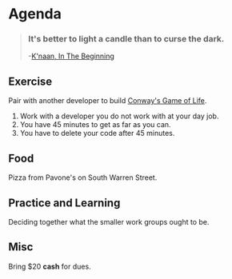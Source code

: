 # Agenda
> ### It's better to light a candle than to curse the dark.  
>  -[K'naan, In The Beginning](https://www.youtube.com/watch?v=uq0pygjQK74)

## Exercise 
Pair with another developer to build [Conway's Game of Life](http://coderetreat.org/gol). 

1. Work with a developer you do not work with at your day job.
2. You have 45 minutes to get as far as you can. 
3. You have to delete your code after 45 minutes.

## Food
Pizza from Pavone's on South Warren Street.

## Practice and Learning
Deciding together what the smaller work groups ought to be.

## Misc
Bring $20 **cash** for dues. 
